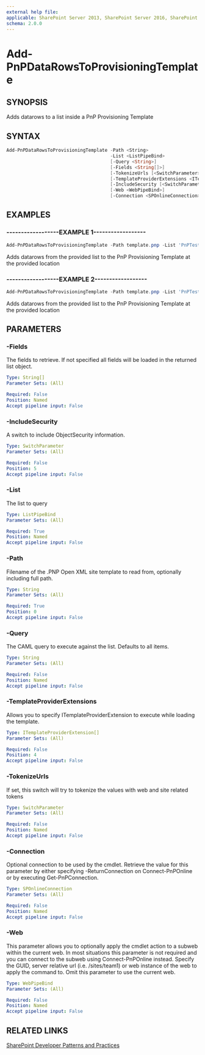 ```yaml
---
external help file:
applicable: SharePoint Server 2013, SharePoint Server 2016, SharePoint Server 2019, SharePoint Online
schema: 2.0.0
---
```

# Add-PnPDataRowsToProvisioningTemplate

## SYNOPSIS
Adds datarows to a list inside a PnP Provisioning Template

## SYNTAX 

```powershell
Add-PnPDataRowsToProvisioningTemplate -Path <String>
                                      -List <ListPipeBind>
                                      [-Query <String>]
                                      [-Fields <String[]>]
                                      [-TokenizeUrls [<SwitchParameter>]]
                                      [-TemplateProviderExtensions <ITemplateProviderExtension[]>]
                                      [-IncludeSecurity [<SwitchParameter>]]
                                      [-Web <WebPipeBind>]
                                      [-Connection <SPOnlineConnection>]
```

## EXAMPLES

### ------------------EXAMPLE 1------------------
```powershell
Add-PnPDataRowsToProvisioningTemplate -Path template.pnp -List 'PnPTestList' -Query '<View></View>' -Fields 'Title','Choice'
```

Adds datarows from the provided list to the PnP Provisioning Template at the provided location

### ------------------EXAMPLE 2------------------
```powershell
Add-PnPDataRowsToProvisioningTemplate -Path template.pnp -List 'PnPTestList' -Query '<View></View>' -Fields 'Title','Choice' -IncludeSecurity
```

Adds datarows from the provided list to the PnP Provisioning Template at the provided location

## PARAMETERS

### -Fields
The fields to retrieve. If not specified all fields will be loaded in the returned list object.

```yaml
Type: String[]
Parameter Sets: (All)

Required: False
Position: Named
Accept pipeline input: False
```

### -IncludeSecurity
A switch to include ObjectSecurity information.

```yaml
Type: SwitchParameter
Parameter Sets: (All)

Required: False
Position: 5
Accept pipeline input: False
```

### -List
The list to query

```yaml
Type: ListPipeBind
Parameter Sets: (All)

Required: True
Position: Named
Accept pipeline input: False
```

### -Path
Filename of the .PNP Open XML site template to read from, optionally including full path.

```yaml
Type: String
Parameter Sets: (All)

Required: True
Position: 0
Accept pipeline input: False
```

### -Query
The CAML query to execute against the list. Defaults to all items.

```yaml
Type: String
Parameter Sets: (All)

Required: False
Position: Named
Accept pipeline input: False
```

### -TemplateProviderExtensions
Allows you to specify ITemplateProviderExtension to execute while loading the template.

```yaml
Type: ITemplateProviderExtension[]
Parameter Sets: (All)

Required: False
Position: 4
Accept pipeline input: False
```

### -TokenizeUrls
If set, this switch will try to tokenize the values with web and site related tokens

```yaml
Type: SwitchParameter
Parameter Sets: (All)

Required: False
Position: Named
Accept pipeline input: False
```

### -Connection
Optional connection to be used by the cmdlet. Retrieve the value for this parameter by either specifying -ReturnConnection on Connect-PnPOnline or by executing Get-PnPConnection.

```yaml
Type: SPOnlineConnection
Parameter Sets: (All)

Required: False
Position: Named
Accept pipeline input: False
```

### -Web
This parameter allows you to optionally apply the cmdlet action to a subweb within the current web. In most situations this parameter is not required and you can connect to the subweb using Connect-PnPOnline instead. Specify the GUID, server relative url (i.e. /sites/team1) or web instance of the web to apply the command to. Omit this parameter to use the current web.

```yaml
Type: WebPipeBind
Parameter Sets: (All)

Required: False
Position: Named
Accept pipeline input: False
```

## RELATED LINKS

[SharePoint Developer Patterns and Practices](https://aka.ms/sppnp)